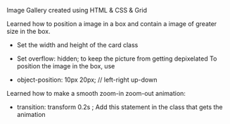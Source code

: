 Image Gallery created using HTML & CSS & Grid

Learned how to position a image in a box and contain a image of greater size in the box.

- Set the width and height of the card class
- Set overflow: hidden; to keep the picture from getting depixelated
To position the image in the box, use

- object-position: 10px 20px; // left-right up-down

Learned how to make a smooth zoom-in zoom-out animation:

- transition: transform 0.2s ; Add this statement in the class that gets the animation
